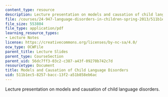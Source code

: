 ```yaml
---
content_type: resource
description: Lecture presentation on models and causation of child language disorders.
file: /courses/24-947-language-disorders-in-children-spring-2013/511b1ec58257bacc13f2a51b858eb6ac_MIT24_947S13_ModlsLnguage.pdf
file_size: 553804
file_type: application/pdf
learning_resource_types:
- Lecture Notes
license: https://creativecommons.org/licenses/by-nc-sa/4.0/
ocw_type: OCWFile
parent_title: Lecture Slides
parent_type: CourseSection
parent_uid: 56dc7ff3-03c2-c387-a43f-09270b742c7d
resourcetype: Document
title: Models and Causation of Child Language Disorders
uid: 511b1ec5-8257-bacc-13f2-a51b858eb6ac
---
```

Lecture presentation on models and causation of child language disorders.